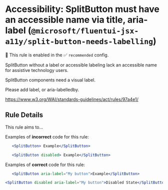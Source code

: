 # Accessibility: SplitButton must have an accessible name via title, aria-label (`@microsoft/fluentui-jsx-a11y/split-button-needs-labelling`)

💼 This rule is enabled in the ✅ `recommended` config.

<!-- end auto-generated rule header -->

SplitButton without a label or accessible labeling lack an accessible name for assistive technology users.

SplitButton components need a visual label.

Please add label, or aria-labelledby.

<https://www.w3.org/WAI/standards-guidelines/act/rules/97a4e1/>

## Rule Details

This rule aims to...

Examples of **incorrect** code for this rule:

```jsx
   <SplitButton> Example</SplitButton>
```

```jsx
   <SplitButton disabled> Example</SplitButton>
```


Examples of **correct** code for this rule:

```jsx
   <SplitButton aria-label="My button">Example</SplitButton>
```

```jsx
<SplitButton disabled aria-label="My button">Disabled State</SplitButton>
```